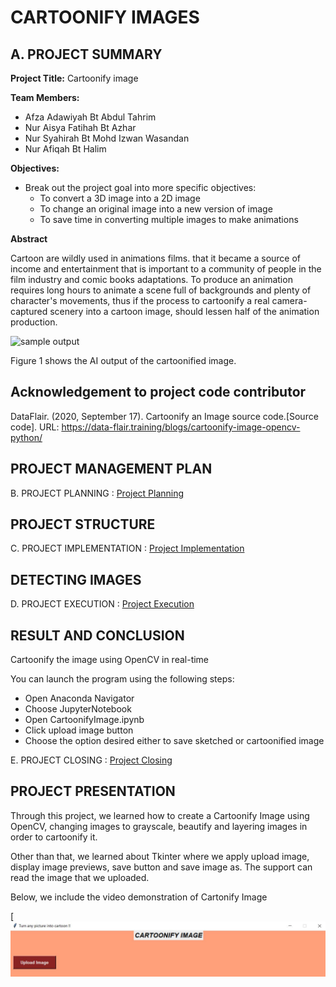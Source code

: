 # CARTOONIFY IMAGES

## A. PROJECT SUMMARY

**Project Title:** Cartoonify image

**Team Members:** 
- Afza Adawiyah Bt Abdul Tahrim
- Nur Aisya Fatihah Bt Azhar
- Nur Syahirah Bt Mohd Izwan Wasandan
- Nur Afiqah Bt Halim


**Objectives:**
- Break out the project goal into more specific objectives: 
  - To convert a 3D image into a 2D image
  - To change an original image into a new version of image
  - To save time in converting multiple images to make animations


**Abstract**

Cartoon are wildly used in animations films. that it became a source of income and entertainment that is important to a community of people in the film industry and comic books adaptations. To produce an animation requires long hours to animate a scene full of backgrounds and plenty of character's movements, thus if the process to cartoonify a real camera-captured scenery into a cartoon image, should lessen half of the animation production.


<img width="652" alt="sample output" src="https://user-images.githubusercontent.com/80894743/123343617-ae346200-d584-11eb-9145-36a86ed788d7.png">


Figure 1 shows the AI output of the cartoonified image.

## Acknowledgement to project code contributor ##
DataFlair. (2020, September 17).  Cartoonify an Image source code.[Source code]. URL:  https://data-flair.training/blogs/cartoonify-image-opencv-python/


## PROJECT MANAGEMENT PLAN
B. PROJECT PLANNING : [Project Planning](https://github.com/AfzaAdaw/Artificial-Intelligence-Project/blob/dbed643ff200a45aeaceb511156243c2f6b397c8/Documentation/B-%20Project%20Planning.md)



## PROJECT STRUCTURE
C. PROJECT IMPLEMENTATION : [Project Implementation](https://github.com/AfzaAdaw/Artificial-Intelligence-Project/blob/main/Documentation/C-Project%20Implementation.md)


## DETECTING IMAGES
D. PROJECT EXECUTION : [Project Execution](https://github.com/AfzaAdaw/Artificial-Intelligence-Project/blob/main/Documentation/D-Project%20Execution.md) 

## RESULT AND CONCLUSION
Cartoonify the image using OpenCV in real-time

You can launch the program using the following steps:
- Open Anaconda Navigator
- Choose JupyterNotebook
- Open CartoonifyImage.ipynb
- Click upload image button
- Choose the option desired either to save sketched or cartoonified image

E. PROJECT CLOSING : [Project Closing](https://github.com/AfzaAdaw/Artificial-Intelligence-Project/blob/main/Documentation/E-ProjectClosing.md)

## PROJECT PRESENTATION 
Through this project, we learned how to create a Cartoonify Image using OpenCV, changing images to grayscale, beautify and layering images in order to cartoonify it.

Other than that, we learned about Tkinter where we apply upload image, display image previews, save button and save image as. The support can read the image that we uploaded. 

Below, we include the video demonstration of Cartonify Image

[![Video Demo Here](https://github.com/AfzaAdaw/Artificial-Intelligence-Project/blob/main/Documentation/Step/video.JPG)

